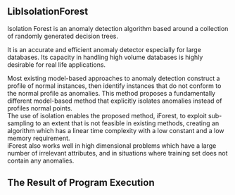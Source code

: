 ## LibIsolationForest ##

Isolation Forest is an anomaly detection algorithm based around a collection of randomly generated decision trees.

It is an accurate and efficient anomaly detector especially for large databases. Its capacity in handling high
volume databases is highly desirable for real life applications.

Most existing model-based approaches to anomaly detection construct a profile of normal instances, then identify instances that do not conform to the normal profile as anomalies. 
This method proposes a fundamentally different model-based method that explicitly isolates anomalies instead of profiles normal points.  
The use of isolation enables the proposed method, iForest, to exploit sub-sampling to an extent that is not feasible in existing methods, 
creating an algorithm which has a linear time complexity with a low constant and a low memory requirement.  
iForest also works well in high dimensional problems which have a large number of irrelevant attributes, and in situations where training set does not contain any anomalies.


## The Result of Program Execution ##
